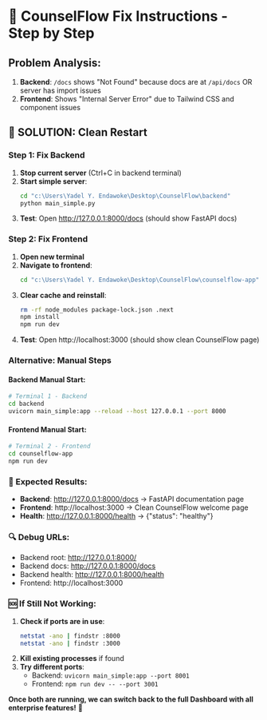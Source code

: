 # 🔧 CounselFlow Fix Instructions - Step by Step

## Problem Analysis:
1. **Backend**: `/docs` shows "Not Found" because docs are at `/api/docs` OR server has import issues
2. **Frontend**: Shows "Internal Server Error" due to Tailwind CSS and component issues

## 🚀 SOLUTION: Clean Restart

### Step 1: Fix Backend
1. **Stop current server** (Ctrl+C in backend terminal)
2. **Start simple server**:
   ```bash
   cd "c:\Users\Yadel Y. Endawoke\Desktop\CounselFlow\backend"
   python main_simple.py
   ```
3. **Test**: Open http://127.0.0.1:8000/docs (should show FastAPI docs)

### Step 2: Fix Frontend  
1. **Open new terminal**
2. **Navigate to frontend**:
   ```bash
   cd "c:\Users\Yadel Y. Endawoke\Desktop\CounselFlow\counselflow-app"
   ```
3. **Clear cache and reinstall**:
   ```bash
   rm -rf node_modules package-lock.json .next
   npm install
   npm run dev
   ```
4. **Test**: Open http://localhost:3000 (should show clean CounselFlow page)

### Alternative: Manual Steps

#### Backend Manual Start:
```bash
# Terminal 1 - Backend
cd backend
uvicorn main_simple:app --reload --host 127.0.0.1 --port 8000
```

#### Frontend Manual Start:
```bash
# Terminal 2 - Frontend  
cd counselflow-app
npm run dev
```

### 🎯 Expected Results:
- **Backend**: http://127.0.0.1:8000/docs → FastAPI documentation page
- **Frontend**: http://localhost:3000 → Clean CounselFlow welcome page
- **Health**: http://127.0.0.1:8000/health → {"status": "healthy"}

### 🔍 Debug URLs:
- Backend root: http://127.0.0.1:8000/
- Backend docs: http://127.0.0.1:8000/docs  
- Backend health: http://127.0.0.1:8000/health
- Frontend: http://localhost:3000

### 🆘 If Still Not Working:
1. **Check if ports are in use**:
   ```bash
   netstat -ano | findstr :8000
   netstat -ano | findstr :3000
   ```
2. **Kill existing processes** if found
3. **Try different ports**:
   - Backend: `uvicorn main_simple:app --port 8001`
   - Frontend: `npm run dev -- --port 3001`

**Once both are running, we can switch back to the full Dashboard with all enterprise features!** 🚀
